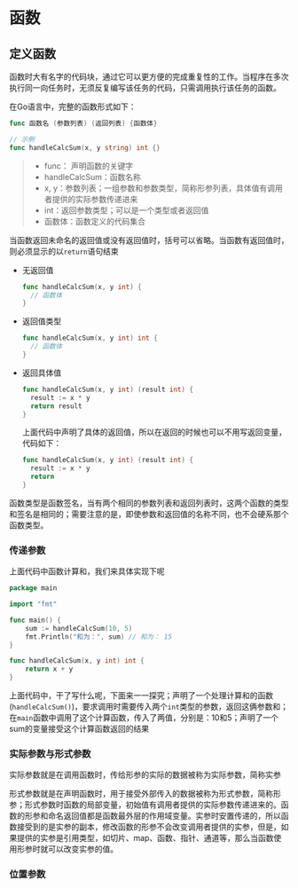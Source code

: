 # 函数

## 定义函数

函数时大有名字的代码块，通过它可以更方便的完成重复性的工作。当程序在多次执行同一向任务时，无须反复编写该任务的代码，只需调用执行该任务的函数。

在Go语言中，完整的函数形式如下：

```go
func 函数名 (参数列表) (返回列表) {函数体}

// 示例
func handleCalcSum(x, y string) int {}
```

> - func： 声明函数的关键字
> - handleCalcSum：函数名称
> - x, y：参数列表；一组参数和参数类型，简称形参列表，具体值有调用者提供的实际参数传递进来
> - int：返回参数类型；可以是一个类型或者返回值
> - 函数体：函数定义的代码集合

当函数返回未命名的返回值或没有返回值时，括号可以省略。当函数有返回值时，则必须显示的以`return`语句结束

- 无返回值

  ```go
  func handleCalcSum(x, y int) {
    // 函数体
  }
  ```

- 返回值类型

  ```go
  func handleCalcSum(x, y int) int {
    // 函数体
  }
  ```

- 返回具体值

  ```go
  func handleCalcSum(x, y int) (result int) {
    result := x * y
    return result
  }
  ```

  上面代码中声明了具体的返回值，所以在返回的时候也可以不用写返回变量，代码如下：

  ```go
  func handleCalcSum(x, y int) (result int) {
    result := x * y
    return
  }
  ```

函数类型是函数签名，当有两个相同的参数列表和返回列表时，这两个函数的类型和签名是相同的；需要注意的是，即使参数和返回值的名称不同，也不会硬系那个函数类型。

### 传递参数

上面代码中函数计算和，我们来具体实现下呢

```go
package main

import "fmt"

func main() {
	sum := handleCalcSum(10, 5)
	fmt.Println("和为：", sum) // 和为： 15
}

func handleCalcSum(x, y int) int {
	return x + y
}
```

上面代码中，干了写什么呢，下面来一一探究；声明了一个处理计算和的函数(`handleCalcSum()`)，要求调用时需要传入两个`int`类型的参数，返回这俩参数和；在`main`函数中调用了这个计算函数，传入了两值，分别是：10和5；声明了一个sum的变量接受这个计算函数返回的结果

### 实际参数与形式参数

实际参数就是在调用函数时，传给形参的实际的数据被称为实际参数，简称实参

形式参数就是在声明函数时，用于接受外部传入的数据被称为形式参数，简称形参；形式参数时函数的局部变量，初始值有调用者提供的实际参数传递进来的。函数的形参和命名返回值都是函数最外层的作用域变量。实参时安置传递的，所以函数接受到的是实参的副本，修改函数的形参不会改变调用者提供的实参，但是，如果提供的实参是引用类型，如切片、map、函数、指针、通道等，那么当函数使用形参时就可以改变实参的值。

### 位置参数

